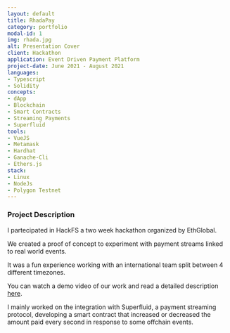 ```yaml
---
layout: default
title: RhadaPay
category: portfolio
modal-id: 1
img: rhada.jpg
alt: Presentation Cover
client: Hackathon
application: Event Driven Payment Platform
project-date: June 2021 - August 2021
languages:
- Typescript
- Solidity
concepts:
- dApp
- Blockchain
- Smart Contracts
- Streaming Payments
- Superfluid
tools:
- VueJS
- Metamask
- Hardhat
- Ganache-Cli
- Ethers.js
stack:
- Linux
- NodeJs
- Polygon Testnet
---
```


### Project Description

I partecipated in HackFS a two week hackathon organized by EthGlobal.

We created a proof of concept to experiment with payment streams linked to real world events.

It was a fun experience working with an international team split between 4 different timezones.

You can watch a demo video of our work and read a detailed description [here](https://showcase.ethglobal.com/hackfs2021/rhadapay).

I mainly worked on the integration with Superfluid, a payment streaming protocol, developing a smart contract that increased or decreased the amount paid every second in response to some offchain events.